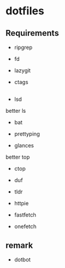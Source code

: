 # dotfiles

## Requirements

- ripgrep

- fd

- lazygit

- ctags

## 

- lsd

better ls

- bat 

- prettyping

- glances

better top

- ctop

- duf

- tldr

- httpie

- fastfetch

- onefetch


## remark

- dotbot
